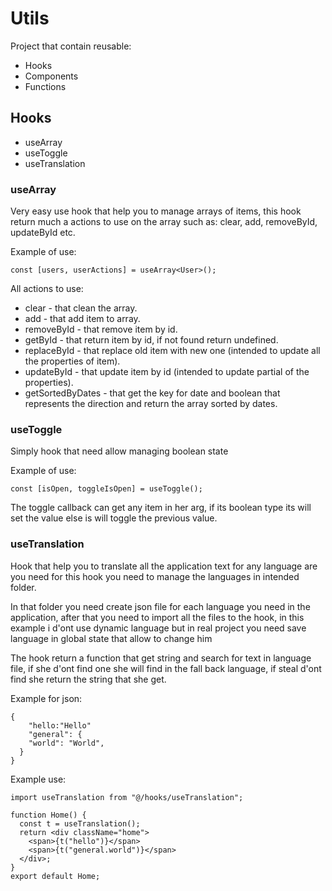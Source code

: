 # Utils

Project that contain reusable:

- Hooks
- Components
- Functions

## Hooks

- useArray
- useToggle
- useTranslation

### useArray

Very easy use hook that help you to manage arrays of items, this hook return much a actions to use on the array such as: clear, add, removeById, updateById etc.

Example of use:

```
const [users, userActions] = useArray<User>();
```

All actions to use:

- clear - that clean the array.
- add - that add item to array.
- removeById - that remove item by id.
- getById - that return item by id, if not found return undefined.
- replaceById - that replace old item with new one (intended to update all the properties of item).
- updateById - that update item by id (intended to update partial of the properties).
- getSortedByDates - that get the key for date and boolean that represents the direction and return the array sorted by dates.

### useToggle

Simply hook that need allow managing boolean state

Example of use:

```
const [isOpen, toggleIsOpen] = useToggle();
```

The toggle callback can get any item in her arg, if its boolean type its will set the value else is will toggle the previous value.

### useTranslation

Hook that help you to translate all the application text for any language are you need
for this hook you need to manage the languages in intended folder.

In that folder you need create json file for each language you need in the application, after that you need to import all the files to the hook, in this example i d'ont use dynamic language but in real project you need save language in global state that allow to change him

The hook return a function that get string and search for text in language file, if she d'ont find one she will find in the fall back language, if steal d'ont find she return the string that she get.

Example for json:

```
{
    "hello:"Hello"
    "general": {
    "world": "World",
  }
}
```

Example use:

```
import useTranslation from "@/hooks/useTranslation";

function Home() {
  const t = useTranslation();
  return <div className="home">
    <span>{t("hello")}</span>
    <span>{t("general.world")}</span>
  </div>;
}
export default Home;
```

